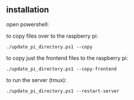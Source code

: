 ## installation

open powershell:

to copy files over to the raspberry pi:

```
./update_pi_directory.ps1 --copy
```

to copy just the frontend files to the raspberry pi:

```
./update_pi_directory.ps1 --copy-frontend
```

to run the server (tmux):

```
./update_pi_directory.ps1 --restart-server
```
